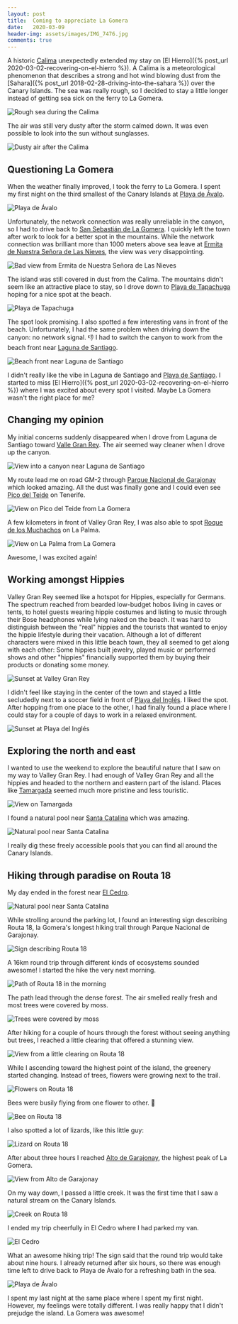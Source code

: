 ```yaml
---
layout: post
title:  Coming to appreciate La Gomera
date:   2020-03-09
header-img: assets/images/IMG_7476.jpg
comments: true
---
```


A historic [Calima](https://es.wikipedia.org/wiki/Calima_(meteorolog%C3%ADa)) unexpectedly extended my stay on [El Hierro]({% post_url 2020-03-02-recovering-on-el-hierro %}). A Calima is a meteorological phenomenon that describes a strong and hot wind blowing dust from the [Sahara]({% post_url 2018-02-28-driving-into-the-sahara %}) over the Canary Islands. The sea was really rough, so I decided to stay a little longer instead of getting sea sick on the ferry to La Gomera.

![Rough sea during the Calima](/assets/images/IMG_7396.jpg)

The air was still very dusty after the storm calmed down. It was even possible to look into the sun without sunglasses.

![Dusty air after the Calima](/assets/images/IMG_7387.jpg)

## Questioning La Gomera

When the weather finally improved, I took the ferry to La Gomera. I spent my first night on the third smallest of the Canary Islands at [Playa de Ávalo](https://www.google.com/maps/place/Playa+de+%C3%81valo/).

![Playa de Ávalo](/assets/images/IMG_7410.jpg)

Unfortunately, the network connection was really unreliable in the canyon, so I had to drive back to [San Sebastián de La Gomera](https://www.google.com/maps/place/San+Sebasti%C3%A1n+de+La+Gomera,+Santa+Cruz+de+Tenerife/). I quickly left the town after work to look for a better spot in the mountains. While the network connection was brilliant more than 1000 meters above sea leave at [Ermita de Nuestra Señora de Las Nieves](https://www.google.com/maps/place/Ermita+de+Nuestra+Se%C3%B1ora+de+Las+Nieves/), the view was very disappointing.

![Bad view from Ermita de Nuestra Señora de Las Nieves](/assets/images/IMG_7412.jpg)

The island was still covered in dust from the Calima. The mountains didn't seem like an attractive place to stay, so I drove down to [Playa de Tapachuga](https://www.google.com/maps/place/Playa+de+Tapachuga/) hoping for a nice spot at the beach.

![Playa de Tapachuga](/assets/images/IMG_7427.jpg)

The spot look promising. I also spotted a few interesting vans in front of the beach. Unfortunately, I had the same problem when driving down the canyon: no network signal. :-1: I had to switch the canyon to work from the beach front near [Laguna de Santiago](https://www.google.com/maps/place/38811+Laguna+de+Santiago,+Santa+Cruz+de+Tenerife/).

![Beach front near Laguna de Santiago](/assets/images/IMG_7424.jpg)

I didn't really like the vibe in Laguna de Santiago and [Playa de Santiago](https://www.google.com/maps/place/38810+Playa+Santiago,+Santa+Cruz+de+Tenerife/). I started to miss [El Hierro]({% post_url 2020-03-02-recovering-on-el-hierro %}) where I was excited about every spot I visited. Maybe La Gomera wasn't the right place for me?

## Changing my opinion

My initial concerns suddenly disappeared when I drove from Laguna de Santiago toward [Valle Gran Rey](https://www.google.com/maps/place/38870+Valle+Gran+Rey,+Santa+Cruz+de+Tenerife/). The air seemed way cleaner when I drove up the canyon.

![View into a canyon near Laguna de Santiago](/assets/images/IMG_7428.jpg)

My route lead me on road GM-2 through [Parque Nacional de Garajonay](https://www.google.com/maps/place/Garajonay+National+Park/) which looked amazing. All the dust was finally gone and I could even see [Pico del Teide](https://www.google.com/maps/place/Mount+Teide/) on Tenerife.

![View on Pico del Teide from La Gomera](/assets/images/IMG_7431.jpg)

A few kilometers in front of Valley Gran Rey, I was also able to spot [Roque de los Muchachos](https://www.google.com/maps/place/Roque+de+los+Muchachos/) on La Palma.

![View on La Palma from La Gomera](/assets/images/IMG_7436.jpg)

Awesome, I was excited again!

## Working amongst Hippies

Valley Gran Rey seemed like a hotspot for Hippies, especially for Germans. The spectrum reached from bearded low-budget hobos living in caves or tents, to hotel guests wearing hippie costumes and listing to music through their Bose headphones while lying naked on the beach. It was hard to distinguish between the "real" hippies and the tourists that wanted to enjoy the hippie lifestyle during their vacation. Although a lot of different characters were mixed in this little beach town, they all seemed to get along with each other: Some hippies built jewelry, played music or performed shows and other "hippies" financially supported them by buying their products or donating some money.

![Sunset at Valley Gran Rey](/assets/images/IMG_7446.jpg)

I didn't feel like staying in the center of the town and stayed a little secludedly next to a soccer field in front of [Playa del Inglés](https://www.google.com/maps/place/Playa+del+Ingl%C3%A9s/). I liked the spot. After hopping from one place to the other, I had finally found a place where I could stay for a couple of days to work in a relaxed environment.

![Sunset at Playa del Inglés](/assets/images/IMG_7442.jpg)

## Exploring the north and east

I wanted to use the weekend to explore the beautiful nature that I saw on my way to Valley Gran Rey. I had enough of Valley Gran Rey and all the hippies and headed to the northern and eastern part of the island. Places like [Tamargada](https://www.google.com/maps/place/38891+Tamargada,+Santa+Cruz+de+Tenerife/) seemed much more pristine and less touristic.

![View on Tamargada](/assets/images/IMG_7454.jpg)

I found a natural pool near [Santa Catalina](https://www.google.com/maps/place/38820+Santa+Catalina,+Santa+Cruz+de+Tenerife/) which was amazing.

![Natural pool near Santa Catalina](/assets/images/IMG_7460.jpg)

I really dig these freely accessible pools that you can find all around the Canary Islands.

## Hiking through paradise on Routa 18

My day ended in the forest near [El Cedro](https://www.google.com/maps/place/38829+El+Cedro,+Santa+Cruz+de+Tenerife/).

![Natural pool near Santa Catalina](/assets/images/IMG_7463.jpg)

While strolling around the parking lot, I found an interesting sign describing Routa 18, la Gomera's longest hiking trail through Parque Nacional de Garajonay.

![Sign describing Routa 18](/assets/images/IMG_7472.jpg)

A 16km round trip through different kinds of ecosystems sounded awesome! I started the hike the very next morning.

![Path of Routa 18 in the morning](/assets/images/IMG_7480.jpg)

The path lead through the dense forest. The air smelled really fresh and most trees were covered by moss.

![Trees were covered by moss](/assets/images/IMG_7470.jpg)

After hiking for a couple of hours through the forest without seeing anything but trees, I reached a little clearing that offered a stunning view.

![View from a little clearing on Routa 18](/assets/images/IMG_7476.jpg)

While I ascending toward the highest point of the island, the greenery started changing. Instead of trees, flowers were growing next to the trail.

![Flowers on Routa 18](/assets/images/IMG_7483.jpg)

Bees were busily flying from one flower to other. :honeybee:

![Bee on Routa 18](/assets/images/IMG_7488.jpg)

I also spotted a lot of lizards, like this little guy:

![Lizard on Routa 18](/assets/images/IMG_7491.jpg)

After about three hours I reached [Alto de Garajonay](https://www.google.com/maps/place/Alto+de+Garajonay/), the highest peak of La Gomera.

![View from Alto de Garajonay](/assets/images/IMG_7494.jpg)

On my way down, I passed a little creek. It was the first time that I saw a natural stream on the Canary Islands.

![Creek on Routa 18](/assets/images/IMG_7502.jpg)

I ended my trip cheerfully in El Cedro where I had parked my van.

![El Cedro](/assets/images/IMG_7505.jpg)

What an awesome hiking trip! The sign said that the round trip would take about nine hours. I already returned after six hours, so there was enough time left to drive back to Playa de Ávalo for a refreshing bath in the sea.

![Playa de Ávalo](/assets/images/IMG_7507.jpg)

I spent my last night at the same place where I spent my first night. However, my feelings were totally different. I was really happy that I didn't prejudge the island. La Gomera was awesome!
